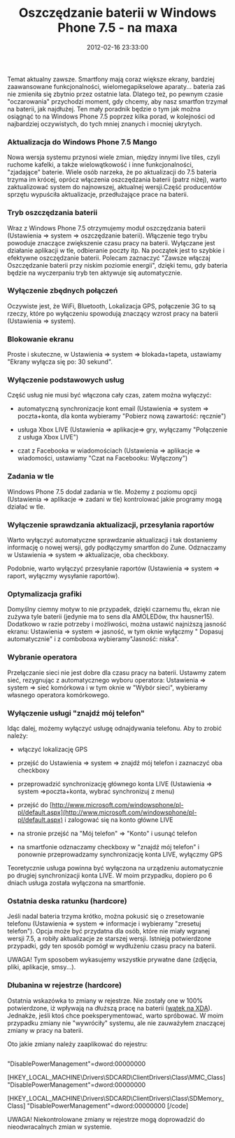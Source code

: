 ﻿---
layout:     post
title:      Oszczędzanie baterii w Windows Phone 7.5 - na maxa
date:       2012-02-16 23:33:00
summary:    Temat aktualny zawsze. Smartfony mają coraz większe ekrany, bardziej zaawansowane funkcjonalności, wielomegapikselowe aparaty... bateria zaś nie zmieniła się zbytnio przez ostatnie lata. Dlatego też, po pewnym czasie &quot;oczarowania&quot; przychodzi moment, gdy chcemy, aby nasz smartfon trzymał na...
categories: porady urządzenia mobilne
---



Temat aktualny zawsze. Smartfony mają coraz większe ekrany, bardziej zaawansowane funkcjonalności, wielomegapikselowe aparaty... bateria zaś nie zmieniła się zbytnio przez ostatnie lata. Dlatego też, po pewnym czasie &quot;oczarowania&quot; przychodzi moment, gdy chcemy, aby nasz smartfon trzymał na baterii, jak najdłużej. Ten mały poradnik będzie o tym jak można osiągnąć to na Windows Phone 7.5 poprzez kilka porad, w kolejności od najbardziej oczywistych, do tych mniej znanych i mocniej ukrytych.



### Aktualizacja do Windows Phone 7.5 Mango



Nowa wersja systemu przynosi wiele zmian, między innymi live tiles, czyli ruchome kafelki, a także wielowątkowość i inne funkcjonalności, &quot;zjadające&quot; baterie. Wiele osób narzeka, że po aktualizacji do 7.5 bateria trzyma im krócej, oprócz włączenia oszczędzania baterii (patrz niżej), warto zaktualizować system do najnowszej, aktualnej wersji.Część producentów sprzętu wypuściła aktualizacje, przedłużające prace na baterii.



### Tryb oszczędzania baterii



Wraz z Windows Phone 7.5 otrzymujemy moduł oszczędzania baterii (Ustawienia =&gt; system =&gt; oszczędzanie baterii). Włączenie tego trybu powoduje znaczące zwiększenie czasu pracy na baterii. Wyłączane jest działanie aplikacji w tle, odbieranie poczty itp. Na początek jest to szybkie i efektywne oszczędzanie baterii. Polecam zaznaczyć &quot;Zawsze włączaj Oszczędzanie baterii przy niskim poziomie energii&quot;, dzięki temu, gdy bateria będzie na wyczerpaniu tryb ten aktywuje się automatycznie.



### Wyłączenie zbędnych połączeń



Oczywiste jest, że WiFi, Bluetooth, Lokalizacja GPS, połączenie 3G to są rzeczy, które po wyłączeniu spowodują znaczący wzrost pracy na baterii (Ustawienia =&gt; system).



### Blokowanie ekranu



Proste i skuteczne, w Ustawienia =&gt; system =&gt; blokada+tapeta, ustawiamy &quot;Ekrany wyłącza się po: 30 sekund&quot;.



### Wyłączenie podstawowych usług



Część usług nie musi być włączona cały czas, zatem można wyłączyć:


  * automatyczną synchronizacje kont email (Ustawienia =&gt; system =&gt; poczta+konta, dla konta wybieramy &quot;Pobierz nową zawartość: ręcznie&quot;)



  *  usługa Xbox LIVE (Ustawienia =&gt; aplikacje=&gt; gry, wyłączamy &quot;Połączenie z usługa Xbox LIVE&quot;)



  * czat z Facebooka w wiadomościach (Ustawienia =&gt; aplikacje =&gt; wiadomości, ustawiamy &quot;Czat na Facebooku: Wyłączony&quot;)




### Zadania w tle



Windows Phone 7.5 dodał zadania w tle. Możemy z poziomu opcji (Ustawienia =&gt; aplikacje =&gt; zadani w tle) kontrolować jakie programy mogą działać w tle.



### Wyłączenie sprawdzania aktualizacji, przesyłania raportów



Warto wyłączyć automatyczne sprawdzanie aktualizacji i tak dostaniemy informację o nowej wersji, gdy podłączymy smartfon do Zune. Odznaczamy w Ustawienia =&gt; system =&gt; aktualizacje, oba checkboxy.

Podobnie, warto wyłączyć przesyłanie raportów (Ustawienia =&gt; system =&gt; raport, wyłączmy wysyłanie raportów).



### Optymalizacja grafiki



Domyślny ciemny motyw to nie przypadek, dzięki czarnemu tłu, ekran nie zużywa tyle baterii (jedynie ma to sens dla AMOLEDów, thx hausner15). Dodatkowo w razie potrzeby i możliwości, można ustawić najniższą jasność ekranu: Ustawienia =&gt; system =&gt; jasność, w tym oknie wyłączmy &quot; Dopasuj automatycznie&quot; i  z comboboxa wybieramy&quot;Jasność: niska&quot;.



### Wybranie operatora



Przełączanie sieci nie jest dobre dla czasu pracy na baterii. Ustawmy zatem sieć, rezygnując z automatycznego wyboru operatora: Ustawienia =&gt; system =&gt; sieć komórkowa i w tym oknie w &quot;Wybór sieci&quot;, wybieramy własnego operatora komórkowego.



### Wyłączenie usługi &quot;znajdź mój telefon&quot;



Idąc dalej, możemy wyłączyć usługę odnajdywania telefonu. Aby to zrobić należy:

  * włączyć lokalizację GPS


  * przejść do Ustawienia =&gt; system =&gt; znajdź mój telefon i zaznaczyć oba checkboxy


  * przeprowadzić synchronizację głównego konta LIVE (Ustawienia =&gt; system =&gt;poczta+konta, wybrać synchronizuj z menu)
 

  * przejść do [http://www.microsoft.com/windowsphone/pl-pl/default.aspx](http://www.microsoft.com/windowsphone/pl-pl/default.aspx) i zalogować się na konto główne LIVE


  * na stronie przejść na &quot;Mój telefon&quot; =&gt; &quot;Konto&quot; i usunąć telefon


  * na smartfonie odznaczamy checkboxy w &quot;znajdź mój telefon&quot; i ponownie przeprowadzamy synchronizację konta LIVE, wyłączmy GPS


Teoretycznie usługa powinna być wyłączona na urządzeniu automatycznie po drugiej synchronizacji konta LIVE. W moim przypadku, dopiero po 6 dniach usługa została wyłączona na smartfonie.



### Ostatnia deska ratunku (hardcore)



Jeśli nadal bateria trzyma krótko, można pokusić się o zresetowanie telefonu (Ustawienia =&gt; system =&gt; informacje i wybieramy &quot;zresetuj telefon&quot;). Opcja może być przydatna dla osób, które nie miały wgranej wersji 7.5, a robiły aktualizacje ze starszej wersji. Istnieją potwierdzone przypadki, gdy ten sposób pomógł w wydłużeniu czasu pracy na baterii. 

UWAGA! Tym sposobem wykasujemy wszystkie prywatne dane (zdjęcia, pliki, aplikacje, smsy...).



### Dłubanina w rejestrze (hardcore)



Ostatnia wskazówka to zmiany w rejestrze. Nie zostały one w 100% potwierdzone, iż wpływają na dłuższą pracę na baterii ([wątek na XDA](http://forum.xda-developers.com/showthread.php?t=1472051)). Jednakże, jeśli ktoś chce poeksperymentować, warto spróbować. W moim przypadku zmiany nie &quot;wywróciły&quot; systemu, ale nie zauważyłem znaczącej zmiany w pracy na baterii. 

Oto jakie zmiany należy zaaplikować do rejestru:


```ps


```

&quot;DisablePowerManagement&quot;=dword:00000000

[HKEY_LOCAL_MACHINE\Drivers\SDCARD\ClientDrivers\Class\MMC_Class]
&quot;DisablePowerManagement&quot;=dword:00000000

[HKEY_LOCAL_MACHINE\Drivers\SDCARD\ClientDrivers\Class\SDMemory_Class]
&quot;DisablePowerManagement&quot;=dword:00000000
[/code]

UWAGA! Niekontrolowane zmiany w rejestrze mogą doprowadzić do nieodwracalnych zmian w systemie.